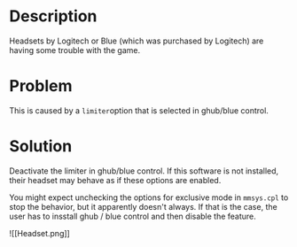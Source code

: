 # Description
Headsets by Logitech or Blue (which was purchased by Logitech) are having some trouble with the game.
# Problem
This is caused by a `limiter`option that is selected in ghub/blue control.
# Solution
Deactivate the limiter in ghub/blue control. If this software is not installed, their headset may behave as if these options are enabled.

You might expect unchecking the options for exclusive mode in `mmsys.cpl` to stop the behavior, but it apparently doesn't always. If that is the case, the user has to insstall ghub / blue control and then disable the feature.

![[Headset.png]]